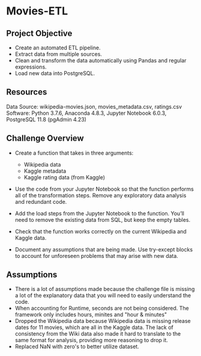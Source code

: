 # Movies-ETL

## Project Objective ## 
 * Create an automated ETL pipeline.
 * Extract data from multiple sources.
 * Clean and transform the data automatically using Pandas and regular expressions.
 * Load new data into PostgreSQL.

## Resources ## 
Data Source: wikipedia-movies.json, movies_metadata.csv, ratings.csv
Software: Python 3.7.6, Anaconda 4.8.3, Jupyter Notebook 6.0.3, PostgreSQL 11.8 (pgAdmin 4.23)

## Challenge Overview ## 
* Create a function that takes in three arguments:
  * Wikipedia data
  * Kaggle metadata
  * Kaggle rating data (from Kaggle)


* Use the code from your Jupyter Notebook so that the function performs all of the transformation steps. Remove any exploratory data analysis and redundant code.
* Add the load steps from the Jupyter Notebook to the function. You’ll need to remove the existing data from SQL, but keep the empty tables.
* Check that the function works correctly on the current Wikipedia and Kaggle data.
* Document any assumptions that are being made. Use try-except blocks to account for unforeseen problems that may arise with new data.

## Assumptions ## 
* There is a lot of assumptions made because the challenge file is missing a lot of the explanatory data that you will need to easily understand the code.
* When accounting for Runtime, seconds are not being considered. The framework only includes hours, minites and "hour & minutes"
* Dropped the Wikipedia data because Wikipedia data is missing release dates for 11 movies, which are all in the Kaggle data. The lack of consistency from the Wiki data also made it hard to translate to the same format for analysis, providing more reasoning to drop it. 
* Replaced NaN with zero's to better utilize dataset.
